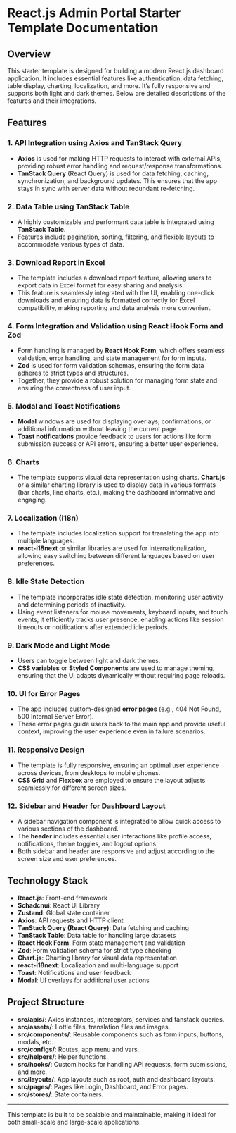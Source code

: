# React.js Admin Portal Starter Template Documentation

## Overview

This starter template is designed for building a modern React.js dashboard application. It includes essential features like authentication, data fetching, table display, charting, localization, and more. It’s fully responsive and supports both light and dark themes. Below are detailed descriptions of the features and their integrations.

## Features

### 1. API Integration using Axios and TanStack Query

- **Axios** is used for making HTTP requests to interact with external APIs, providing robust error handling and request/response transformations.
- **TanStack Query** (React Query) is used for data fetching, caching, synchronization, and background updates. This ensures that the app stays in sync with server data without redundant re-fetching.

### 2. Data Table using TanStack Table

- A highly customizable and performant data table is integrated using **TanStack Table**.
- Features include pagination, sorting, filtering, and flexible layouts to accommodate various types of data.

### 3. Download Report in Excel

- The template includes a download report feature, allowing users to export data in Excel format for easy sharing and analysis.
- This feature is seamlessly integrated with the UI, enabling one-click downloads and ensuring data is formatted correctly for Excel compatibility, making reporting and data analysis more convenient.

### 4. Form Integration and Validation using React Hook Form and Zod

- Form handling is managed by **React Hook Form**, which offers seamless validation, error handling, and state management for form inputs.
- **Zod** is used for form validation schemas, ensuring the form data adheres to strict types and structures.
- Together, they provide a robust solution for managing form state and ensuring the correctness of user input.

### 5. Modal and Toast Notifications

- **Modal** windows are used for displaying overlays, confirmations, or additional information without leaving the current page.
- **Toast notifications** provide feedback to users for actions like form submission success or API errors, ensuring a better user experience.

### 6. Charts

- The template supports visual data representation using charts. **Chart.js** or a similar charting library is used to display data in various formats (bar charts, line charts, etc.), making the dashboard informative and engaging.

### 7. Localization (i18n)

- The template includes localization support for translating the app into multiple languages.
- **react-i18next** or similar libraries are used for internationalization, allowing easy switching between different languages based on user preferences.

### 8. Idle State Detection

- The template incorporates idle state detection, monitoring user activity and determining periods of inactivity.
- Using event listeners for mouse movements, keyboard inputs, and touch events, it efficiently tracks user presence, enabling actions like session timeouts or notifications after extended idle periods.

### 9. Dark Mode and Light Mode

- Users can toggle between light and dark themes.
- **CSS variables** or **Styled Components** are used to manage theming, ensuring that the UI adapts dynamically without requiring page reloads.

### 10. UI for Error Pages

- The app includes custom-designed **error pages** (e.g., 404 Not Found, 500 Internal Server Error).
- These error pages guide users back to the main app and provide useful context, improving the user experience even in failure scenarios.

### 11. Responsive Design

- The template is fully responsive, ensuring an optimal user experience across devices, from desktops to mobile phones.
- **CSS Grid** and **Flexbox** are employed to ensure the layout adjusts seamlessly for different screen sizes.

### 12. Sidebar and Header for Dashboard Layout

- A sidebar navigation component is integrated to allow quick access to various sections of the dashboard.
- The **header** includes essential user interactions like profile access, notifications, theme toggles, and logout options.
- Both sidebar and header are responsive and adjust according to the screen size and user preferences.

## Technology Stack

- **React.js**: Front-end framework
- **Schadcnui**: React UI Library
- **Zustand**: Global state container
- **Axios**: API requests and HTTP client
- **TanStack Query (React Query)**: Data fetching and caching
- **TanStack Table**: Data table for handling large datasets
- **React Hook Form**: Form state management and validation
- **Zod**: Form validation schema for strict type checking
- **Chart.js**: Charting library for visual data representation
- **react-i18next**: Localization and multi-language support
- **Toast**: Notifications and user feedback
- **Modal**: UI overlays for additional user actions

## Project Structure

- **src/apis/**: Axios instances, interceptors, services and tanstack queries.
- **src/assets/**: Lottie files, translation files and images.
- **src/components/**: Reusable components such as form inputs, buttons, modals, etc.
- **src/configs/**: Routes, app menu and vars.
- **src/helpers/**: Helper functions.
- **src/hooks/**: Custom hooks for handling API requests, form submissions, and more.
- **src/layouts/**: App layouts such as root, auth and dashboard layouts.
- **src/pages/**: Pages like Login, Dashboard, and Error pages.
- **src/stores/**: State containers.

---

This template is built to be scalable and maintainable, making it ideal for both small-scale and large-scale applications.
